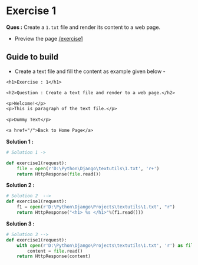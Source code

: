 # Exercise 1

__Ques :__ Create a `1.txt` file and render its content to a web page.

- Preview the page [/exercise1]()

## Guide to build

- Create a text file and fill the content as example given below -

```txt
<h1>Exercise : 1</h1>

<h2>Question : Create a text file and render to a web page.</h2> 

<p>Welcome!</p>
<p>This is paragraph of the text file.</p>
 
<p>Dummy Text</p>

<a href="/">Back to Home Page</a>
```

__Solution 1 :__

```py
# Solution 1 ->

def exercise1(request):
    file = open(r'D:\Python\Django\textutils\1.txt', 'r+')
    return HttpResponse(file.read())
```

__Solution 2 :__

```py
# Solution 2  -->
def exercise1(request):
    f1 = open(r'D:\Python\Django\Projects\textutils\1.txt', "r")
    return HttpResponse("<h1> %s </h1>"%(f1.read()))
```

__Solution 3 :__

```py
# Solution 3 -->
def exercise1(request):
    with open(r'D:\Python\Django\Projects\textutils\1.txt', 'r') as file:
        content = file.read()
    return HttpResponse(content)
```





